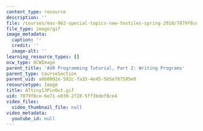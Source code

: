 ```yaml
---
content_type: resource
description: ''
file: /courses/mas-962-special-topics-new-textiles-spring-2010/7879f8ce6e71e0302f285ff3bdef8ce4_ATtiny13PinOut.gif
file_type: image/gif
image_metadata:
  caption: ''
  credit: ''
  image-alt: ''
learning_resource_types: []
ocw_type: OCWImage
parent_title: 'AVR Programming Tutorial, Part 2: Writing Programs'
parent_type: CourseSection
parent_uid: a860002e-582c-fa35-4e45-5b5e787595e0
resourcetype: Image
title: ATtiny13PinOut.gif
uid: 7879f8ce-6e71-e030-2f28-5ff3bdef8ce4
video_files:
  video_thumbnail_file: null
video_metadata:
  youtube_id: null
---
```

